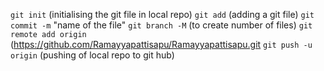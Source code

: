 `git init`                           (initialising the git file in local repo)
`git add`                                  (adding a git file)
`git commit -m`                            "name of the file"
`git branch -M`                            (to create number of files)
`git remote add origin`                    (https://github.com/Ramayyapattisapu/Ramayyapattisapu.git
`git push -u origin`                        (pushing of local repo to git hub)
